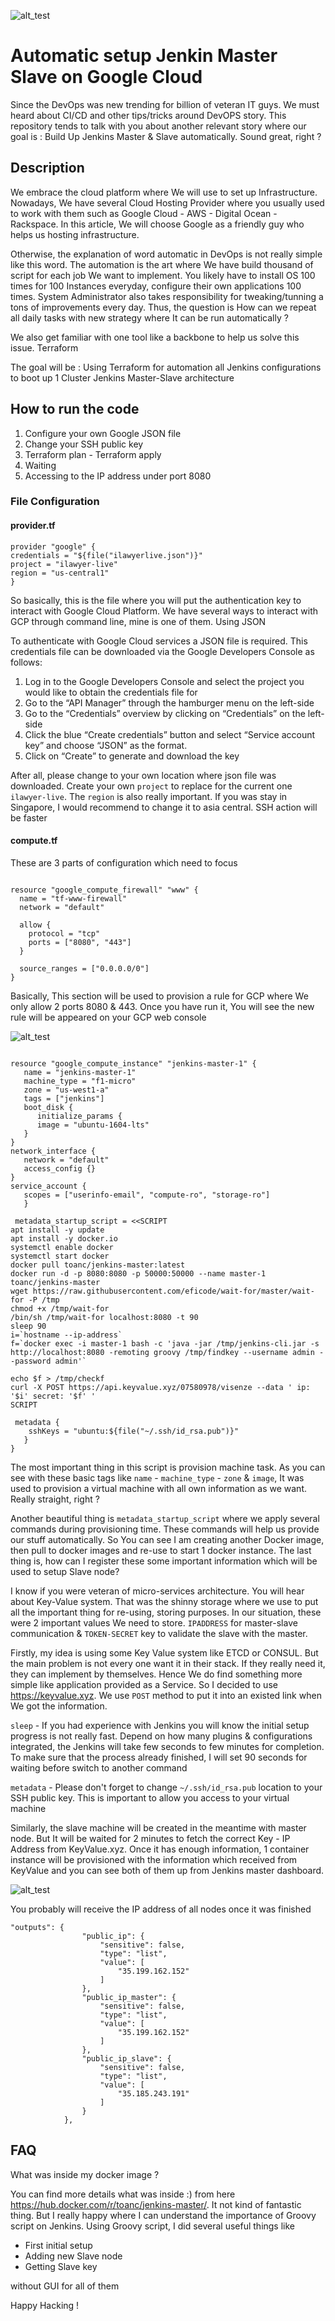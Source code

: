 ![alt_test](https://cdn-images-1.medium.com/max/1600/1*gVVf9VUuIMuyeILDNo1ghQ.png)

# Automatic setup Jenkin Master Slave on Google Cloud

Since the DevOps was new trending for billion of veteran IT guys. We must heard about CI/CD and other tips/tricks around DevOPS story. This repository tends to talk with you about another relevant story where our goal is : Build Up Jenkins Master & Slave automatically. Sound great, right ? 

## Description 

We embrace the cloud platform where We will use to set up Infrastructure. Nowadays, We have several Cloud Hosting Provider where you usually used to work with them such as Google Cloud - AWS - Digital Ocean - Rackspace. In this article, We will choose Google as a friendly guy who helps us hosting infrastructure. 

Otherwise, the explanation of word automatic in DevOps is not really simple like this word. The automation is the art where We have build thousand of script for each job We want to implement. You likely have to install OS 100 times for 100 Instances everyday, configure their own applications 100 times. System Administrator also takes responsibility for tweaking/tunning a tons of improvements every day. Thus, the question is How can we repeat all daily tasks with new strategy where It can be run automatically ? 

We also get familiar with one tool like a backbone to help us solve this issue. Terraform 

The goal will be : Using Terraform for automation all Jenkins configurations to boot up 1 Cluster Jenkins Master-Slave architecture

## How to run the code 

1. Configure your own Google JSON file
2. Change your SSH public key
3. Terraform plan - Terraform apply 
4. Waiting 
5. Accessing to the IP address under port 8080

### File Configuration
#### provider.tf

```# Specify the provider (GCP, AWS, Azure)
provider "google" {
credentials = "${file("ilawyerlive.json")}"
project = "ilawyer-live"
region = "us-central1"
}
```

So basically, this is the file where you will put the authentication key to interact with Google Cloud Platform. 
We have several ways to interact with GCP through command line, mine is one of them. Using JSON

To authenticate with Google Cloud services a JSON file is required. This credentials file can be downloaded via the Google Developers Console as follows:

1. Log in to the Google Developers Console and select the project you would like to obtain the credentials file for
2. Go to the “API Manager” through the hamburger menu on the left-side
3. Go to the “Credentials” overview by clicking on “Credentials” on the left-side
4. Click the blue “Create credentials” button and select “Service account key” and choose “JSON” as the format.
5. Click on “Create” to generate and download the key

After all, please change to your own location where json file was downloaded.  Create your own `project` to replace for the current one `ilawyer-live`. The `region` is also really important. If you was stay in Singapore, I would recommend to change it to asia central. SSH action will be faster

#### compute.tf

These are 3 parts of configuration which need to focus 

```### To Provision FireWall rule ###

resource "google_compute_firewall" "www" {
  name = "tf-www-firewall"
  network = "default"

  allow {
    protocol = "tcp"
    ports = ["8080", "443"]
  }

  source_ranges = ["0.0.0.0/0"]
}
```

Basically, This section will be used to provision a rule for GCP where We only allow 2 ports 8080 & 443. Once you have run it, You will see the new rule will be appeared on your GCP web console 

![alt_test](https://i.imgur.com/nezgHcE.png)

```### To provision Jenkins Master ###

resource "google_compute_instance" "jenkins-master-1" {
   name = "jenkins-master-1"
   machine_type = "f1-micro"
   zone = "us-west1-a"
   tags = ["jenkins"]
   boot_disk {
      initialize_params {
      image = "ubuntu-1604-lts"
   }
}
network_interface {
   network = "default"
   access_config {}
}
service_account {
   scopes = ["userinfo-email", "compute-ro", "storage-ro"]
   }

 metadata_startup_script = <<SCRIPT
apt install -y update
apt install -y docker.io
systemctl enable docker
systemctl start docker
docker pull toanc/jenkins-master:latest
docker run -d -p 8080:8080 -p 50000:50000 --name master-1 toanc/jenkins-master
wget https://raw.githubusercontent.com/eficode/wait-for/master/wait-for -P /tmp
chmod +x /tmp/wait-for
/bin/sh /tmp/wait-for localhost:8080 -t 90
sleep 90
i=`hostname --ip-address`
f=`docker exec -i master-1 bash -c 'java -jar /tmp/jenkins-cli.jar -s http://localhost:8080 -remoting groovy /tmp/findkey --username admin --password admin'`

echo $f > /tmp/checkf
curl -X POST https://api.keyvalue.xyz/07580978/visenze --data ' ip: '$i' secret: '$f' '
SCRIPT

 metadata {
    sshKeys = "ubuntu:${file("~/.ssh/id_rsa.pub")}"
   }
}
```

The most important thing in this script is provision machine task. As you can see with these basic tags like `name` - `machine_type` - `zone` & `image`, It was used to provision a virtual machine with all own information as we want. Really straight, right ? 

Another beautiful thing is `metadata_startup_script` where we apply several commands during provisioning time. These commands will help us provide our stuff automatically. So You can see I am creating another Docker image, then pull to docker images and re-use to start 1 docker instance. The last thing is, how can I register these some important information which will be used to setup Slave node?

I know if you were veteran of micro-services architecture. You will hear about Key-Value system. That was the shinny storage where we use to put all the important thing for re-using, storing purposes. In our situation, these were 2 important values We need to store. `IPADDRESS` for master-slave communication & `TOKEN-SECRET` key to validate the slave with the master.

Firstly, my idea is using some Key Value system like ETCD or CONSUL. But the main problem is not every one want it in their stack. If they really need it, they can implement by themselves. Hence We do find something more simple like application provided as a Service. So I decided to use https://keyvalue.xyz. We use `POST` method to put it into an existed link when We got the information.

`sleep` - If you had experience with Jenkins you will know the initial setup progress is not really fast. Depend on how many plugins & configurations integrated, the Jenkins will take few seconds to few minutes for completion. To make sure that the process already finished, I will set 90 seconds for waiting before switch to another command 

`metadata` - Please don't forget to change `~/.ssh/id_rsa.pub` location to your SSH public key. This is important to allow you access to your virtual machine

Similarly, the slave machine will be created in the meantime with master node. But It will be waited for 2 minutes to fetch the correct Key - IP Address from KeyValue.xyz. Once it has enough information, 1 container instance will be provisioned with the information which received from KeyValue and you can see both of them up from Jenkins master dashboard.

![alt_test](https://i.imgur.com/yfsI5pJ.png)

You probably will receive the IP address of all nodes once it was finished

```
"outputs": {
                "public_ip": {
                    "sensitive": false,
                    "type": "list",
                    "value": [
                        "35.199.162.152"
                    ]
                },
                "public_ip_master": {
                    "sensitive": false,
                    "type": "list",
                    "value": [
                        "35.199.162.152"
                    ]
                },
                "public_ip_slave": {
                    "sensitive": false,
                    "type": "list",
                    "value": [
                        "35.185.243.191"
                    ]
                }
            },
  ```


## FAQ 

What was inside my docker image ? 

You can find more details what was inside :) from here https://hub.docker.com/r/toanc/jenkins-master/. It not kind of fantastic thing. But I really happy where I can understand the importance of Groovy script on Jenkins. Using Groovy script, I did several useful things like 

- First initial setup 
- Adding new Slave node
- Getting Slave key

without GUI for all of them

Happy Hacking ! 
